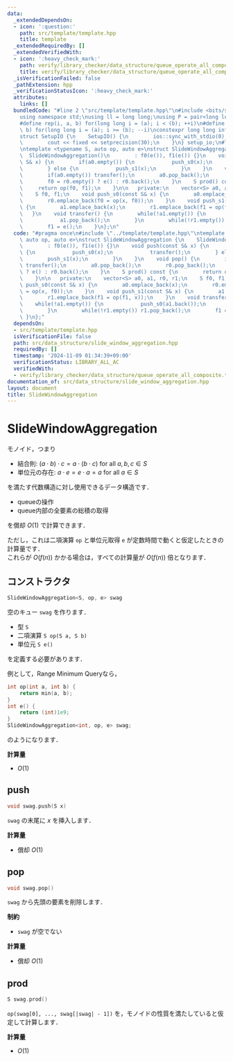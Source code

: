 ```yaml
---
data:
  _extendedDependsOn:
  - icon: ':question:'
    path: src/template/template.hpp
    title: template
  _extendedRequiredBy: []
  _extendedVerifiedWith:
  - icon: ':heavy_check_mark:'
    path: verify/library_checker/data_structure/queue_operate_all_composite.test.cpp
    title: verify/library_checker/data_structure/queue_operate_all_composite.test.cpp
  _isVerificationFailed: false
  _pathExtension: hpp
  _verificationStatusIcon: ':heavy_check_mark:'
  attributes:
    links: []
  bundledCode: "#line 2 \"src/template/template.hpp\"\n#include <bits/stdc++.h>\n\
    using namespace std;\nusing ll = long long;\nusing P = pair<long long, long long>;\n\
    #define rep(i, a, b) for(long long i = (a); i < (b); ++i)\n#define rrep(i, a,\
    \ b) for(long long i = (a); i >= (b); --i)\nconstexpr long long inf = 4e18;\n\
    struct SetupIO {\n    SetupIO() {\n        ios::sync_with_stdio(0);\n        cin.tie(0);\n\
    \        cout << fixed << setprecision(30);\n    }\n} setup_io;\n#line 3 \"src/data_structure/slide_window_aggregation.hpp\"\
    \ntemplate <typename S, auto op, auto e>\nstruct SlideWindowAggregation {\n  \
    \  SlideWindowAggregation()\n        : f0(e()), f1(e()) {}\n    void push(const\
    \ S& x) {\n        if(a0.empty()) {\n            push_s0(x);\n            transfer();\n\
    \        } else {\n            push_s1(x);\n        }\n    }\n    void pop() {\n\
    \        if(a0.empty()) transfer();\n        a0.pop_back();\n        r0.pop_back();\n\
    \        f0 = r0.empty() ? e() : r0.back();\n    }\n    S prod() const {\n   \
    \     return op(f0, f1);\n    }\n\n   private:\n    vector<S> a0, a1, r0, r1;\n\
    \    S f0, f1;\n    void push_s0(const S& x) {\n        a0.emplace_back(x);\n\
    \        r0.emplace_back(f0 = op(x, f0));\n    }\n    void push_s1(const S& x)\
    \ {\n        a1.emplace_back(x);\n        r1.emplace_back(f1 = op(f1, x));\n \
    \   }\n    void transfer() {\n        while(!a1.empty()) {\n            push_s0(a1.back());\n\
    \            a1.pop_back();\n        }\n        while(!r1.empty()) r1.pop_back();\n\
    \        f1 = e();\n    }\n};\n"
  code: "#pragma once\n#include \"../template/template.hpp\"\ntemplate <typename S,\
    \ auto op, auto e>\nstruct SlideWindowAggregation {\n    SlideWindowAggregation()\n\
    \        : f0(e()), f1(e()) {}\n    void push(const S& x) {\n        if(a0.empty())\
    \ {\n            push_s0(x);\n            transfer();\n        } else {\n    \
    \        push_s1(x);\n        }\n    }\n    void pop() {\n        if(a0.empty())\
    \ transfer();\n        a0.pop_back();\n        r0.pop_back();\n        f0 = r0.empty()\
    \ ? e() : r0.back();\n    }\n    S prod() const {\n        return op(f0, f1);\n\
    \    }\n\n   private:\n    vector<S> a0, a1, r0, r1;\n    S f0, f1;\n    void\
    \ push_s0(const S& x) {\n        a0.emplace_back(x);\n        r0.emplace_back(f0\
    \ = op(x, f0));\n    }\n    void push_s1(const S& x) {\n        a1.emplace_back(x);\n\
    \        r1.emplace_back(f1 = op(f1, x));\n    }\n    void transfer() {\n    \
    \    while(!a1.empty()) {\n            push_s0(a1.back());\n            a1.pop_back();\n\
    \        }\n        while(!r1.empty()) r1.pop_back();\n        f1 = e();\n   \
    \ }\n};"
  dependsOn:
  - src/template/template.hpp
  isVerificationFile: false
  path: src/data_structure/slide_window_aggregation.hpp
  requiredBy: []
  timestamp: '2024-11-09 01:34:39+09:00'
  verificationStatus: LIBRARY_ALL_AC
  verifiedWith:
  - verify/library_checker/data_structure/queue_operate_all_composite.test.cpp
documentation_of: src/data_structure/slide_window_aggregation.hpp
layout: document
title: SlideWindowAggregation
---
```


# SlideWindowAggregation

モノイド，つまり

- 結合則: $(a \cdot b) \cdot c = a \cdot (b \cdot c)$ for all $a, b, c \in S$
- 単位元の存在: $a \cdot e = e \cdot a = a$ for all $a \in S$

を満たす代数構造に対し使用できるデータ構造です．

- queueの操作
- queue内部の全要素の総積の取得

を償却 $O(1)$ で計算できます．

ただし，これは二項演算 `op` と単位元取得 `e` が定数時間で動くと仮定したときの計算量です．<br>
これらが $O(f(n))$ かかる場合は，すべての計算量が $O(f(n))$ 倍となります．

## コンストラクタ

```cpp
SlideWindowAggregation<S, op, e> swag
```

空のキュー `swag` を作ります．

- 型 `S`
- 二項演算 `S op(S a, S b)`
- 単位元 `S e()`

を定義する必要があります．

例として，Range Minimum Queryなら，

```cpp
int op(int a, int b) {
    return min(a, b);
}
int e() {
    return (int)1e9;
}
SlideWindowAggregation<int, op, e> swag;
```

のようになります．

**計算量**

- $O(1)$

## push

```cpp
void swag.push(S x)
```

`swag` の末尾に $x$ を挿入します．

**計算量**

- 償却 $O(1)$

## pop

```cpp
void swag.pop()
```

`swag` から先頭の要素を削除します．

**制約**

- `swag` が空でない

**計算量**

- 償却 $O(1)$

## prod

```cpp
S swag.prod()
```

`op(swag[0], ..., swag[|swag| - 1])` を，モノイドの性質を満たしていると仮定して計算します．

**計算量**

- $O(1)$